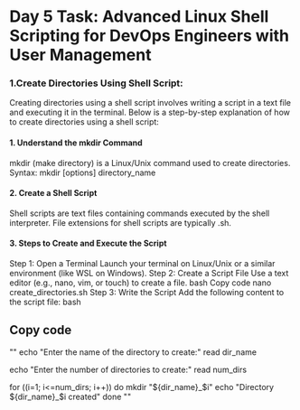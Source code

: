 
# Day 5 Task: Advanced Linux Shell Scripting for DevOps Engineers with User Management
### 1.Create Directories Using Shell Script:

Creating directories using a shell script involves writing a script in a text file and executing it in the terminal. Below is a step-by-step explanation of how to create directories using a shell script:

#### 1. Understand the mkdir Command
mkdir (make directory) is a Linux/Unix command used to create directories.
Syntax: mkdir [options] directory_name
#### 2. Create a Shell Script
Shell scripts are text files containing commands executed by the shell interpreter.
File extensions for shell scripts are typically .sh.
#### 3. Steps to Create and Execute the Script
Step 1: Open a Terminal
Launch your terminal on Linux/Unix or a similar environment (like WSL on Windows).
Step 2: Create a Script File
Use a text editor (e.g., nano, vim, or touch) to create a file.
bash
Copy code
nano create_directories.sh
Step 3: Write the Script
Add the following content to the script file:
bash
## Copy code
"" echo "Enter the name of the directory to create:"
read dir_name

echo "Enter the number of directories to create:"
read num_dirs

for ((i=1; i<=num_dirs; i++))
do
    mkdir "${dir_name}_$i"
    echo "Directory ${dir_name}_$i created"
done "" 

